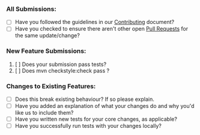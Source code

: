 ### All Submissions:

* [ ] Have you followed the guidelines in our [Contributing](CONTRIBUTING.md) document?
* [ ] Have you checked to ensure there aren't other open [Pull Requests](../../pulls) for the same update/change?

<!-- You can erase any parts of this template not applicable to your Pull Request. -->

### New Feature Submissions:

1. [ ] Does your submission pass tests?
2. [ ] Does mvn checkstyle:check pass ?

### Changes to Existing Features:

* [ ] Does this break existing behaviour? If so please explain.
* [ ] Have you added an explanation of what your changes do and why you'd like us to include them?
* [ ] Have you written new tests for your core changes, as applicable?
* [ ] Have you successfully run tests with your changes locally?